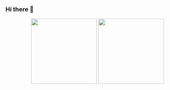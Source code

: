 ### Hi there 👋

<!-- GITHUB STATUS -->
<div align="center">
  <img height="180em" src="https://github-readme-stats.vercel.app/api?username=VictorG-Reis&show_icons=true&theme=dark&include_all_commits=true&count_private=true"/>
  <img height="180em" src="https://github-readme-stats.vercel.app/api/top-langs/?username=VictorG-Reis&layout=compact&langs_count=10&theme=dark"/>

  <!-- TEMAS: dark, radical, merko, gruvbox, tokyonight, onedark, cobalt, synthwave, highcontrast, dracula -->
</div>
